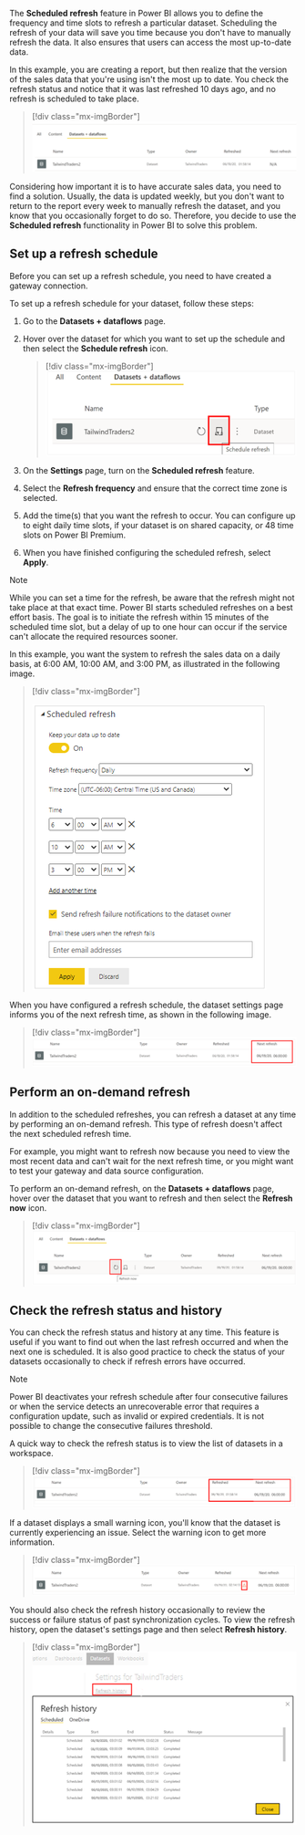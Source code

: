 The **Scheduled refresh** feature in Power BI allows you to define the frequency and time slots to refresh a particular dataset. Scheduling the refresh of your data will save you time because you don't have to manually refresh the data. It also ensures that users can access the most up-to-date data.

In this example, you are creating a report, but then realize that the version of the sales data that you're using isn't the most up to date. You check the refresh status and notice that it was last refreshed 10 days ago, and no refresh is scheduled to take place.

> [!div class="mx-imgBorder"]
> [![View dataset last refresh time](../media/5-view-dataset-last-refresh-time-ss.png)](../media/5-view-dataset-last-refresh-time-ss.png#lightbox)

Considering how important it is to have accurate sales data, you need to find a solution. Usually, the data is updated weekly, but you don't want to return to the report every week to manually refresh the dataset, and you know that you occasionally forget to do so. Therefore, you decide to use the **Scheduled refresh** functionality in Power BI to solve this problem.

## Set up a refresh schedule

Before you can set up a refresh schedule, you need to have created a gateway connection.

To set up a refresh schedule for your dataset, follow these steps: 

1. Go to the **Datasets + dataflows** page. 

2. Hover over the dataset for which you want to set up the schedule and then select the **Schedule refresh** icon.

   > [!div class="mx-imgBorder"]
   > [![Select schedule refresh option](../media/5-select-schedule-refresh-option-ssm.png)](../media/5-select-schedule-refresh-option-ssm.png#lightbox)

3. On the **Settings** page, turn on the **Scheduled refresh** feature. 

4. Select the **Refresh frequency** and ensure that the correct time zone is selected.

5. Add the time(s) that you want the refresh to occur. You can configure up to eight daily time slots, if your dataset is on shared capacity, or 48 time slots on Power BI Premium. 

6. When you have finished configuring the scheduled refresh, select **Apply**.

> [!NOTE]
> While you can set a time for the refresh, be aware that the refresh might not take place at that exact time. Power BI starts scheduled refreshes on a best effort basis. The goal is to initiate the refresh within 15 minutes of the scheduled time slot, but a delay of up to one hour can occur if the service can't allocate the required resources sooner.

In this example, you want the system to refresh the sales data on a daily basis, at 6:00 AM, 10:00 AM, and 3:00 PM, as illustrated in the following image.

> [!div class="mx-imgBorder"]
> 
> [![Select schedule refresh settings](../media/5-select-schedule-refresh-settings-ss.png)](../media/5-select-schedule-refresh-settings-ss.png#lightbox)

When you have configured a refresh schedule, the dataset settings page informs you of the next refresh time, as shown in the following image.

> [!div class="mx-imgBorder"]
> [![View dataset next refresh time](../media/5-view-dataset-next-refresh-time-ssm.png)](../media/5-view-dataset-next-refresh-time-ssm.png#lightbox)

## Perform an on-demand refresh

In addition to the scheduled refreshes, you can refresh a dataset at any time by performing an on-demand refresh. This type of refresh doesn't affect the next scheduled refresh time.

For example, you might want to refresh now because you need to view the most recent data and can't wait for the next refresh time, or you might want to test your gateway and data source configuration.

To perform an on-demand refresh, on the **Datasets + dataflows** page, hover over the dataset that you want to refresh and then select the **Refresh now** icon.

> [!div class="mx-imgBorder"]
> [![Select refresh now option](../media/5-select-refresh-now-option-ss.png)](../media/5-select-refresh-now-option-ss.png#lightbox)

## Check the refresh status and history

You can check the refresh status and history at any time. This feature is useful if you want to find out when the last refresh occurred and when the next one is scheduled. It is also good practice to check the status of your datasets occasionally to check if refresh errors have occurred.

> [!NOTE]
> Power BI deactivates your refresh schedule after four consecutive failures or when the service detects an unrecoverable error that requires a configuration update, such as invalid or expired credentials. It is not possible to change the consecutive failures threshold.

A quick way to check the refresh status is to view the list of datasets in a workspace.

> [!div class="mx-imgBorder"]
> [![View dataset next refresh time](../media/5-view-dataset-next-refresh-time-2-ssm.png)](../media/5-view-dataset-next-refresh-time-2-ssm.png#lightbox)

If a dataset displays a small warning icon, you'll know that the dataset is currently experiencing an issue. Select the warning icon to get more information.

> [!div class="mx-imgBorder"]
> [![View refresh error message](../media/5-refresh-error-message-ssm.png)](../media/5-refresh-error-message-ssm.png#lightbox)

You should also check the refresh history occasionally to review the success or failure status of past synchronization cycles. To view the refresh history, open the dataset's settings page and then select **Refresh history**.

> [!div class="mx-imgBorder"]
> [![Check refresh history](../media/5-check-refresh-history-ssm.png)](../media/5-check-refresh-history-ssm.png#lightbox)



